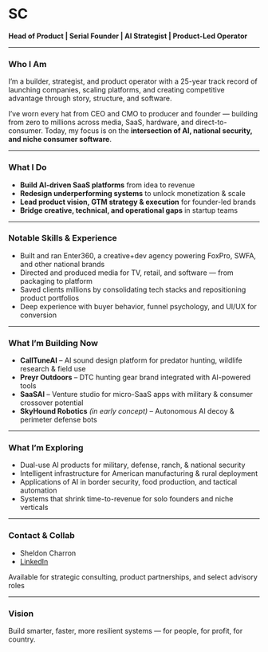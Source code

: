 # SC

**Head of Product | Serial Founder | AI Strategist | Product-Led Operator**

---

### Who I Am

I’m a builder, strategist, and product operator with a 25-year track record of launching companies, scaling platforms, and creating competitive advantage through story, structure, and software.

I’ve worn every hat from CEO and CMO to producer and founder — building from zero to millions across media, SaaS, hardware, and direct-to-consumer. Today, my focus is on the **intersection of AI, national security, and niche consumer software**.

---

### What I Do

- **Build AI-driven SaaS platforms** from idea to revenue
- **Redesign underperforming systems** to unlock monetization & scale
- **Lead product vision, GTM strategy & execution** for founder-led brands
- **Bridge creative, technical, and operational gaps** in startup teams

---

### Notable Skills & Experience

- Built and ran Enter360, a creative+dev agency powering FoxPro, SWFA, and other national brands
- Directed and produced media for TV, retail, and software — from packaging to platform
- Saved clients millions by consolidating tech stacks and repositioning product portfolios
- Deep experience with buyer behavior, funnel psychology, and UI/UX for conversion

---

### What I’m Building Now

- **CallTuneAI** – AI sound design platform for predator hunting, wildlife research & field use
- **Preyr Outdoors** – DTC hunting gear brand integrated with AI-powered tools
- **SaaSAI** – Venture studio for micro-SaaS apps with military & consumer crossover potential
- **SkyHound Robotics** *(in early concept)* – Autonomous AI decoy & perimeter defense bots

---

### What I’m Exploring

- Dual-use AI products for military, defense, ranch, & national security
- Intelligent infrastructure for American manufacturing & rural deployment
- Applications of AI in border security, food production, and tactical automation
- Systems that shrink time-to-revenue for solo founders and niche verticals

---

### Contact & Collab

- Sheldon Charron
- [LinkedIn](https://linkedin.com/in/sheldoncharron)

Available for strategic consulting, product partnerships, and select advisory roles

---

### Vision

Build smarter, faster, more resilient systems — for people, for profit, for country.
